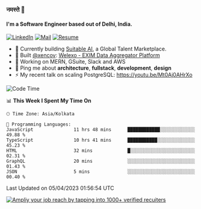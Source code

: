 ### नमस्ते 🙏

#### I'm a Software Engineer based out of Delhi, India.

[![LinkedIn](https://img.shields.io/badge/linkedin-%230077B5.svg)](https://linkedin.com/in/sambhav2612)
[![Mail](https://img.shields.io/badge/gmail-D14836)](mailto:sambhavjain2612@gmail.com)
[![Resume](https://img.shields.io/badge/resume-%23#FFFF00.svg)](https://mega.nz/file/IjA3yaoB#BFfQg1-aKva0piAd_wWs8Hf5dlnYRQ2ZkwtYwNMzBhA)

- 🏢 Currently building [Suitable AI](https://suitable.ai), a Global Talent Marketplace.
- 💅 Built [@xencov](https://github.com/xencov): [Welexo - EXIM Data Aggregator Platform](https://welexo.com)
- 🌱 Working on MERN, GSuite, Slack and AWS
- 💬 Ping me about **architecture**, **fullstack**, **development**, **design**
- ⚡️ My recent talk on scaling PostgreSQL: https://youtu.be/Mt0Aj0AHrXo

<!--START_SECTION:waka-->
![Code Time](http://img.shields.io/badge/Code%20Time-3%2C315%20hrs%2012%20mins-blue)

📊 **This Week I Spent My Time On** 

```text
🕑︎ Time Zone: Asia/Kolkata

💬 Programming Languages: 
JavaScript               11 hrs 48 mins      ████████████░░░░░░░░░░░░░   49.88 % 
TypeScript               10 hrs 41 mins      ███████████░░░░░░░░░░░░░░   45.23 % 
HTML                     32 mins             █░░░░░░░░░░░░░░░░░░░░░░░░   02.31 % 
GraphQL                  20 mins             ░░░░░░░░░░░░░░░░░░░░░░░░░   01.43 % 
JSON                     5 mins              ░░░░░░░░░░░░░░░░░░░░░░░░░   00.40 % 
```


 Last Updated on 05/04/2023 01:56:54 UTC
<!--END_SECTION:waka-->

[![Ampliy your job reach by tapping into 1000+ verified recuiters](https://user-images.githubusercontent.com/19583619/212717528-45b497fd-e886-4452-90fe-93829667bd63.png)](https://app.suitable.ai/login)

